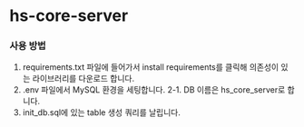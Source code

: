 # hs-core-server

### 사용 방법
1. requirements.txt 파일에 들어가서 install requirements를 클릭해 의존성이 있는 라이브러리를 다운로드 합니다.
2. .env 파일에서 MySQL 환경을 세팅합니다.
    2-1. DB 이름은 hs_core_server로 합니다.
3. init_db.sql에 있는 table 생성 쿼리를 날립니다.

